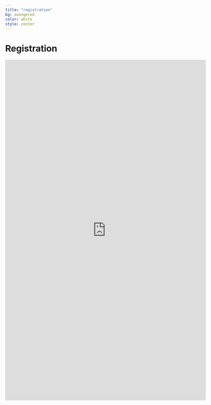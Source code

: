 ```yaml
---
title: "registration"
bg: avengered
color: white
style: center
---
```


<a id="registration"></a>

# Registration

<div class="icontain">
	<iframe src="https://docs.google.com/forms/d/e/1FAIpQLSfpPgHE7dzopxunxyCiTeTV5Es9Nfk86Xxtb9bLEl-Q9uoD2A/viewform?embedded=true" width="640" height="1086" frameborder="0" marginheight="0" marginwidth="0" style="border:0" allowfullscreen></iframe>
</div>